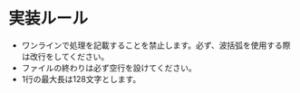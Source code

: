 # 実装ルール
- ワンラインで処理を記載することを禁止します。必ず、波括弧を使用する際は改行をしてください。
- ファイルの終わりは必ず空行を設けてください。
- 1行の最大長は128文字とします。